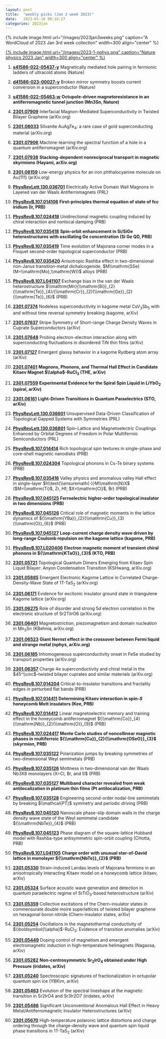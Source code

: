 ```yaml
---
layout: post
title:  "weekly picks (Jan 3 week 2023)"
date:   2023-01-16 00:16:27
categories: 2023jan
---
```



{% include image.html url="/images/2023jan3weeks.png" caption="A WordCloud of 2023 Jan 3rd week collection" width=300 align="center" %}



[{% include image.html url="/images/2023-1-nphys.png" caption="Nature physics 2023 Jan" width=300 align="center" %}](https://www.nature.com/nphys/volumes/19/issues/1)




1. **[s41586-022-05437-y](https://www.nature.com/articles/s41586-022-05437-y)** Magnetically mediated hole pairing in fermionic ladders of ultracold atoms (Nature)

1. **[d41586-023-00027-y](https://www.nature.com/articles/d41586-023-00027-y)** Broken mirror symmetry boosts current conversion in a superconductor (Nature)

1. **[s41586-022-05463-w](https://www.nature.com/articles/s41586-022-05463-w)** **Octupole-driven magnetoresistance in an antiferromagnetic tunnel junction (Mn3Sn, Nature)**




1. **[2301.07909](http://arxiv.org/abs/2301.07909)** Interfacial Magnon-Mediated Superconductivity in Twisted Bilayer Graphene (arXiv.org)

1. **[2301.08033](http://arxiv.org/abs/2301.08033)** Silvanite AuAgTe$_4$: a rare case of gold superconducting material (arXiv.org)

1. **[2301.07906](http://arxiv.org/abs/2301.07906)** Machine-learning the spectral function of a hole in a quantum antiferromagnet (arXiv.org)

1. **[2301.07938](http://arxiv.org/abs/2301.07938)** **Stacking-dependent nonreciprocal transport in magnetic skyrmions (Hayami, arXiv.org)**

1. **[2301.08159](http://arxiv.org/abs/2301.08159)** Low-energy physics for an iron phthalocyanine molecule on Au(111) (arXiv.org)

1. **[PhysRevLett.130.036701](https://link.aps.org/doi/10.1103/PhysRevLett.130.036701)** Electrically Active Domain Wall Magnons in Layered van der Waals Antiferromagnets (PRL)

1. **[PhysRevB.107.014106](https://link.aps.org/doi/10.1103/PhysRevB.107.014106)** **First-principles thermal equation of state of fcc iridium (Ir, PRB)**

1. **[PhysRevB.107.024418](https://link.aps.org/doi/10.1103/PhysRevB.107.024418)** Unidirectional magnetic coupling induced by chiral interaction and nonlocal damping (PRB)

1. **[PhysRevB.107.035418](https://link.aps.org/doi/10.1103/PhysRevB.107.035418)** **Spin-orbit enhancement in Si/SiGe heterostructures with oscillating Ge concentration (Si Ge QD, PRB)**

1. **[PhysRevB.107.035419](https://link.aps.org/doi/10.1103/PhysRevB.107.035419)** Time evolution of Majorana corner modes in a Floquet second-order topological superconductor (PRB)

1. **[PhysRevB.107.035420](https://link.aps.org/doi/10.1103/PhysRevB.107.035420)** Anisotropic Rashba effect in two-dimensional non-Janus transition-metal dichalcogenide, $M\\mathrm{SSe} (M=\\mathrm{Mo},\\mathrm{W})$ alloys (PRB)

1. **[PhysRevB.107.L041107](https://link.aps.org/doi/10.1103/PhysRevB.107.L041107)** Exchange bias in the van der Waals heterostructure $\\mathrm{Mn}{\\mathrm{Bi}}_{2}{\\mathrm{Te}}_{4}/{\\mathrm{Cr}}_{2}{\\mathrm{Ge}}_{2}{\\mathrm{Te}}_{6}$ (PRB)




1. **[2301.07374](http://arxiv.org/abs/2301.07374)** Nodeless superconductivity in kagome metal CsV$_{3}$Sb$_{5}$ with and without time reversal symmetry breaking (kagome, arXiv)

1. **[2301.07637](http://arxiv.org/abs/2301.07637)** Stripe Symmetry of Short-range Charge Density Waves in Cuprate Superconductors (arXiv)

1. **[2301.07648](http://arxiv.org/abs/2301.07648)** Probing electron-electron interaction along with superconducting fluctuations in disordered TiN thin films (arXiv)

1. **[2301.07127](http://arxiv.org/abs/2301.07127)** Emergent glassy behavior in a kagome Rydberg atom array (arXiv)

1. **[2301.07401](http://arxiv.org/abs/2301.07401)** **Magnons, Phonons, and Thermal Hall Effect in Candidate Kitaev Magnet $\\alpha$-RuCl$_3$ (THE, arXiv)**

1. **[2301.07559](http://arxiv.org/abs/2301.07559)** **Experimental Evidence for the Spiral Spin Liquid in LiYbO$_2$ (spiral, arXiv)**

1. **[2301.06161](http://arxiv.org/abs/2301.06161)** **Light-Driven Transitions in Quantum Paraelectrics (STO, arXiv)**




1. **[PhysRevLett.130.036601](https://link.aps.org/doi/10.1103/PhysRevLett.130.036601)** Unsupervised Data-Driven Classification of Topological Gapped Systems with Symmetries (PRL)

1. **[PhysRevLett.130.036801](https://link.aps.org/doi/10.1103/PhysRevLett.130.036801)** Spin-Lattice and Magnetoelectric Couplings Enhanced by Orbital Degrees of Freedom in Polar Multiferroic Semiconductors (PRL)

1. **[PhysRevB.107.014414](https://link.aps.org/doi/10.1103/PhysRevB.107.014414)** Rich topological spin textures in single-phase and core-shell magnetic nanodisks (PRB)

1. **[PhysRevB.107.024304](https://link.aps.org/doi/10.1103/PhysRevB.107.024304)** Topological phonons in Cs-Te binary systems (PRB)

1. **[PhysRevB.107.035416](https://link.aps.org/doi/10.1103/PhysRevB.107.035416)** Valley physics and anomalous valley Hall effect in single-layer $h\\text{\\ensuremath{-}}M\\mathrm{N}X$ ($M=\\mathrm{Ti}$, Zr, Hf; $X=\\mathrm{Cl}$, Br) (PRB)

1. **[PhysRevB.107.045125](https://link.aps.org/doi/10.1103/PhysRevB.107.045125)** **Ferroelectric higher-order topological insulator in two dimensions (PRB)**

1. **[PhysRevB.107.045126](https://link.aps.org/doi/10.1103/PhysRevB.107.045126)** Critical role of magnetic moments in the lattice dynamics of ${\\mathrm{YBa}}_{2}{\\mathrm{Cu}}_{3}{\\mathrm{O}}_{6}$ (PRB)

1. **[PhysRevB.107.045127](https://link.aps.org/doi/10.1103/PhysRevB.107.045127)** **Loop-current charge density wave driven by long-range Coulomb repulsion on the kagome lattice (kagome, PRB)**

1. **[PhysRevB.107.L020406](https://link.aps.org/doi/10.1103/PhysRevB.107.L020406)** **Electron magnetic moment of transient chiral phonons in ${\\mathrm{KTaO}}_{3}$ (KTO, PRB)**




1. **[2301.05721](http://arxiv.org/abs/2301.05721)** Topological Quantum Dimers Emerging from Kitaev Spin Liquid Bilayer: Anyon Condensation Transition (KSHwang, arXiv.org)

1. **[2301.05885](http://arxiv.org/abs/2301.05885)** Emergent Electronic Kagome Lattice in Correlated Charge-Density-Wave State of 1T-TaS$_2$ (arXiv.org)

1. **[2301.06171](http://arxiv.org/abs/2301.06171)** Evidence for excitonic insulator ground state in triangulene Kagome lattice (arXiv.org)

1. **[2301.06275](http://arxiv.org/abs/2301.06275)** Role of disorder and strong 5$d$ electron correlation in the electronic structure of Sr2TiIrO6 (arXiv.org)

1. **[2301.06401](http://arxiv.org/abs/2301.06401)** Magnetostriction, piezomagnetism and domain nucleation in Mn$_3$Sn (KBehnia, arXiv.org)

1. **[2301.06523](http://arxiv.org/abs/2301.06523)** **Giant Nernst effect in the crossover between Fermi liquid and strange metal (nphys, arXiv.org)**

1. **[2301.06185](http://arxiv.org/abs/2301.06185)** Inhomogeneous superconductivity onset in FeSe studied by transport properties (arXiv.org)

1. **[2301.06357](http://arxiv.org/abs/2301.06357)** Charge 4e superconductivity and chiral metal in the $45^\\circ$-twisted bilayer cuprates and similar materials (arXiv.org)

1. **[PhysRevB.107.014204](https://link.aps.org/doi/10.1103/PhysRevB.107.014204)** Critical-to-insulator transitions and fractality edges in perturbed flat bands (PRB)

1. **[PhysRevB.107.014411](https://link.aps.org/doi/10.1103/PhysRevB.107.014411)** **Determining Kitaev interaction in spin-$S$ honeycomb Mott insulators (Kee, PRB)**

1. **[PhysRevB.107.014412](https://link.aps.org/doi/10.1103/PhysRevB.107.014412)** Linear magnetoelectric memory and training effect in the honeycomb antiferromagnet ${\\mathrm{Co}}_{4}{\\mathrm{Nb}}_{2}{\\mathrm{O}}_{9}$ (PRB)

1. **[PhysRevB.107.024417](https://link.aps.org/doi/10.1103/PhysRevB.107.024417)** **Monte Carlo studies of noncollinear magnetic phases in multiferroic ${\\mathrm{Cu}}_{2}{\\mathrm{OSeO}}_{3}$ (skyrmion, PRB)**

1. **[PhysRevB.107.035122](https://link.aps.org/doi/10.1103/PhysRevB.107.035122)** Polarization jumps by breaking symmetries of two-dimensional Weyl semimetals (PRB)

1. **[PhysRevB.107.035126](https://link.aps.org/doi/10.1103/PhysRevB.107.035126)** Mottness in two-dimensional van der Waals Nb3X8 monolayers (X=Cl, Br, and I)$ (PRB)

1. **[PhysRevB.107.035127](https://link.aps.org/doi/10.1103/PhysRevB.107.035127)** **Multiband character revealed from weak antilocalization in platinum thin films (Pt antilocalization, PRB)**

1. **[PhysRevB.107.035128](https://link.aps.org/doi/10.1103/PhysRevB.107.035128)** Engineering second-order nodal-line semimetals by breaking $\\mathcal{PT}$ symmetry and periodic driving (PRB)

1. **[PhysRevB.107.045120](https://link.aps.org/doi/10.1103/PhysRevB.107.045120)** Nanoscale phase-slip domain walls in the charge density wave state of the Weyl semimetal candidate ${\\mathrm{NbTe}}_{4}$ (PRB)

1. **[PhysRevB.107.045123](https://link.aps.org/doi/10.1103/PhysRevB.107.045123)** Phase diagram of the square-lattice Hubbard model with Rashba-type antisymmetric spin-orbit coupling (CHotta, PRB)

1. **[PhysRevB.107.L041105](https://link.aps.org/doi/10.1103/PhysRevB.107.L041105)** **Charge order with unusual star-of-David lattice in monolayer ${\\mathrm{NbTe}}_{2}$ (PRB)**








1. **[2301.05330](http://arxiv.org/abs/2301.05330)** Strain-induced Landau levels of Majorana fermions in an anisotropically interacting Kitaev model on a honeycomb lattice (kitaev, arXiv)

1. **[2301.05324](http://arxiv.org/abs/2301.05324)** Surface acoustic wave generation and detection in quantum paraelectric regime of SrTiO$_3$-based heterostructure (arXiv)

1. **[2301.05359](http://arxiv.org/abs/2301.05359)** Collective excitations of the Chern-insulator states in commensurate double moire superlattices of twisted bilayer graphene on hexagonal boron nitride (Chern-insulator states, arXiv)

1. **[2301.05254](http://arxiv.org/abs/2301.05254)** Oscillations in the magnetothermal conductivity of $\\boldsymbol{\\alpha}$-RuCl$_3$: Evidence of transition anomalies (arXiv)

1. **[2301.05449](http://arxiv.org/abs/2301.05449)** Doping control of magnetism and emergent electromagnetic induction in high-temperature helimagnets (Nagaosa, arXiv)

1. **[2301.05282](http://arxiv.org/abs/2301.05282)** **Non-centrosymmetric Sr$_{2}$IrO$_{4}$ obtained under High Pressure (iridates, arXiv)**

1. **[2301.05240](http://arxiv.org/abs/2301.05240)** Spectroscopic signatures of fractionalization in octupolar quantum spin ice (YBKim, arXiv)

1. **[2301.05463](http://arxiv.org/abs/2301.05463)** Evolution of the spectral lineshape at the magnetic transition in Sr2IrO4 and Sr3Ir2O7 (iridates, arXiv)

1. **[2301.05486](http://arxiv.org/abs/2301.05486)** Significant Unconventional Anomalous Hall Effect in Heavy Metal/Antiferromagnetic Insulator Heterostructures (arXiv)

1. **[2301.05670](http://arxiv.org/abs/2301.05670)** High-temperature polaronic lattice distortions and charge ordering through the charge-density wave and quantum spin liquid phase transitions in 1T-TaS$_{2}$ (arXiv)
